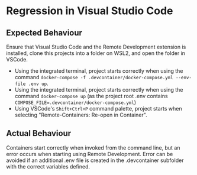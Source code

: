 # Regression in Visual Studio Code

## Expected Behaviour

Ensure that Visual Studio Code and the Remote Development extension is installed, clone this projects into a folder on WSL2, and open the folder in VSCode.

* Using the integrated terminal, project starts correctly when using the command `docker-compose -f .devcontainer/docker-compose.yml --env-file .env up`.
* Using the integrated terminal, project starts correctly when using the command `docker-compose up` (as the project root .env contains `COMPOSE_FILE=.devcontainer/docker-compose.yml`)
* Using VSCode's `Shift+Ctrl+P` command palette, project starts when selecting "Remote-Containers: Re-open in Container".

## Actual Behaviour

Containers start correctly when invoked from the command line, but an error occurs when starting using Remote Development. Error can be avoided if an additional .env file is created in the .devcontainer subfolder with the correct variables defined.